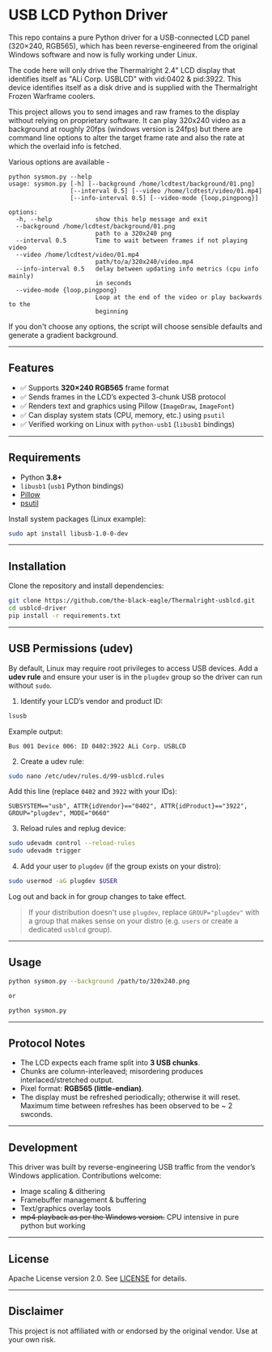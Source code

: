 # USB LCD Python Driver

This repo contains a pure Python driver for a USB-connected LCD panel (320×240, RGB565), which has been reverse-engineered from the original Windows software and now  is fully working under Linux.

The code here will only drive the Thermalright 2.4" LCD display that identifies itself as "ALi Corp. USBLCD" with vid:0402 & pid:3922.
This device identifies itself as a disk drive and is supplied with the Thermalright Frozen Warframe coolers.

This project allows you to send images and raw frames to the display without relying on proprietary software.  It can play 320x240 video as a background at roughly 20fps (windows version is 24fps) but there are command line options to alter the target frame rate and also the rate at which the overlaid info is fetched.

Various options are available - 

```
python sysmon.py --help
usage: sysmon.py [-h] [--background /home/lcdtest/background/01.png]
                 [--interval 0.5] [--video /home/lcdtest/video/01.mp4]
                 [--info-interval 0.5] [--video-mode {loop,pingpong}]

options:
  -h, --help            show this help message and exit
  --background /home/lcdtest/background/01.png
                        path to a 320x240 png
  --interval 0.5        Time to wait between frames if not playing video
  --video /home/lcdtest/video/01.mp4
                        path/to/a/320x240/video.mp4
  --info-interval 0.5   delay between updating info metrics (cpu info mainly)
                        in seconds
  --video-mode {loop,pingpong}
                        Loop at the end of the video or play backwards to the
                        beginning

```

If you don't choose any options, the script will choose sensible defaults and generate a gradient background.

---

## Features

- ✅ Supports **320×240 RGB565** frame format  
- ✅ Sends frames in the LCD’s expected 3-chunk USB protocol  
- ✅ Renders text and graphics using Pillow (`ImageDraw`, `ImageFont`)  
- ✅ Can display system stats (CPU, memory, etc.) using `psutil`  
- ✅ Verified working on Linux with `python-usb1` (`libusb1` bindings)

---

## Requirements

- Python **3.8+**  
- `libusb1` (`usb1` Python bindings)  
- [Pillow](https://pillow.readthedocs.io/)  
- [psutil](https://github.com/giampaolo/psutil)

Install system packages (Linux example):

```bash
sudo apt install libusb-1.0-0-dev
```

---

## Installation

Clone the repository and install dependencies:

```bash
git clone https://github.com/the-black-eagle/Thermalright-usblcd.git
cd usblcd-driver
pip install -r requirements.txt
```

---

## USB Permissions (udev)

By default, Linux may require root privileges to access USB devices. Add a **udev rule** and ensure your user is in the `plugdev` group so the driver can run without `sudo`.

1. Identify your LCD’s vendor and product ID:

```bash
lsusb
```

Example output:

```
Bus 001 Device 006: ID 0402:3922 ALi Corp. USBLCD
```

2. Create a udev rule:

```bash
sudo nano /etc/udev/rules.d/99-usblcd.rules
```

Add this line (replace `0402` and `3922` with your IDs):

```
SUBSYSTEM=="usb", ATTR{idVendor}=="0402", ATTR{idProduct}=="3922", GROUP="plugdev", MODE="0660"
```

3. Reload rules and replug device:

```bash
sudo udevadm control --reload-rules
sudo udevadm trigger
```

4. Add your user to `plugdev` (if the group exists on your distro):

```bash
sudo usermod -aG plugdev $USER
```

Log out and back in for group changes to take effect.

> If your distribution doesn't use `plugdev`, replace `GROUP="plugdev"` with a group that makes sense on your distro (e.g. `users` or create a dedicated `usblcd` group).

---

## Usage

```bash
python sysmon.py --background /path/to/320x240.png

or

python sysmon.py
```

---

## Protocol Notes

- The LCD expects each frame split into **3 USB chunks**.  
- Chunks are column-interleaved; misordering produces interlaced/stretched output.  
- Pixel format: **RGB565 (little-endian)**.  
- The display must be refreshed periodically; otherwise it will reset. Maximum time between refreshes has been observed to be ~ 2 swconds.

---

## Development

This driver was built by reverse-engineering USB traffic from the vendor’s Windows application. Contributions welcome:

- Image scaling & dithering  
- Framebuffer management & buffering  
- Text/graphics overlay tools
- ~~mp4 playback as per the Windows version.~~ CPU intensive in pure python but working

---

## License

Apache License version 2.0. See [LICENSE](LICENSE) for details.

---

## Disclaimer

This project is not affiliated with or endorsed by the original vendor. Use at your own risk.
